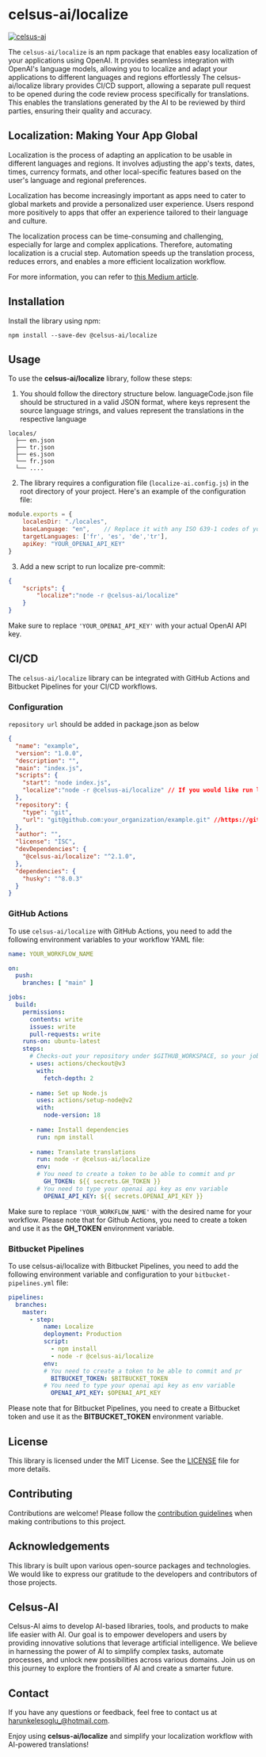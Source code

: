 # celsus-ai/localize

<a href="https://github.com/celsus-ai" target="_new"><img src="https://img.shields.io/badge/celsus--ai-black?style=for-the-badge&amp;labelColor=yellow&amp;logoColor=white&amp;label=AI%20Based%20Libraries" alt="celsus-ai"></a>

The `celsus-ai/localize` is an npm package that enables easy localization of your applications using OpenAI. It provides seamless integration with OpenAI's language models, allowing you to localize and adapt your applications to different languages and regions effortlessly
The celsus-ai/localize library provides CI/CD support, allowing a separate pull request to be opened during the code review process specifically for translations. This enables the translations generated by the AI to be reviewed by third parties, ensuring their quality and accuracy.

## Localization: Making Your App Global

Localization is the process of adapting an application to be usable in different languages and regions. It involves adjusting the app's texts, dates, times, currency formats, and other local-specific features based on the user's language and regional preferences.

Localization has become increasingly important as apps need to cater to global markets and provide a personalized user experience. Users respond more positively to apps that offer an experience tailored to their language and culture.

The localization process can be time-consuming and challenging, especially for large and complex applications. Therefore, automating localization is a crucial step. Automation speeds up the translation process, reduces errors, and enables a more efficient localization workflow.

For more information, you can refer to [this Medium article](https://medium.com/@harunkeles0glu/best-practices-for-localization-in-microservices-2ad276481854).

## Installation

Install the library using npm:

```
npm install --save-dev @celsus-ai/localize
```

## Usage

To use the **celsus-ai/localize** library, follow these steps:

1. You should follow the directory structure below. languageCode.json file should be structured in a valid JSON format, where keys represent the source language strings, and values represent the translations in the respective language

```
locales/
  ├── en.json
  ├── tr.json
  ├── es.json
  └── fr.json
  └── ....
```

2. The library requires a configuration file (`localize-ai.config.js`) in the root directory of your project. Here's an example of the configuration file:

```javascript
module.exports = {
    localesDir: "./locales",  
    baseLanguage: "en",    // Replace it with any ISO 639-1 codes of your choice.
    targetLanguages: ['fr', 'es', 'de','tr'],
    apiKey: "YOUR_OPENAI_API_KEY"
}
```

3. Add a new script to run localize pre-commit:

```json
{
    "scripts": {
        "localize":"node -r @celsus-ai/localize"
    }
}
```

Make sure to replace `'YOUR_OPENAI_API_KEY'` with your actual OpenAI API key.

## CI/CD

The `celsus-ai/localize` library can be integrated with GitHub Actions and Bitbucket Pipelines for your CI/CD workflows.

### Configuration

`repository url` should be added in package.json as below
```json
{
  "name": "example",
  "version": "1.0.0",
  "description": "",
  "main": "index.js",
  "scripts": {
    "start": "node index.js",
    "localize":"node -r @celsus-ai/localize" // If you would like run localize in local
  },
  "repository": {
    "type": "git",
    "url": "git@github.com:your_organization/example.git" //https://github.com/your_organization/example.git
  },
  "author": "",
  "license": "ISC",
  "devDependencies": {
    "@celsus-ai/localize": "^2.1.0",
  },
  "dependencies": {
    "husky": "^8.0.3"
  }
}
```

### GitHub Actions

To use `celsus-ai/localize` with GitHub Actions, you need to add the following environment variables to your workflow YAML file:
```yml
name: YOUR_WORKFLOW_NAME

on:
  push:
    branches: [ "main" ]

jobs:
  build:
    permissions:
      contents: write
      issues: write
      pull-requests: write
    runs-on: ubuntu-latest
    steps:
      # Checks-out your repository under $GITHUB_WORKSPACE, so your job can access it
      - uses: actions/checkout@v3
        with:
          fetch-depth: 2
      
      - name: Set up Node.js
        uses: actions/setup-node@v2
        with:
          node-version: 18
          
      - name: Install dependencies
        run: npm install
        
      - name: Translate translations
        run: node -r @celsus-ai/localize
        env: 
        # You need to create a token to be able to commit and pr
          GH_TOKEN: ${{ secrets.GH_TOKEN }}
        # You need to type your openai api key as env variable
          OPENAI_API_KEY: ${{ secrets.OPENAI_API_KEY }}

```
Make sure to replace `'YOUR_WORKFLOW_NAME'` with the desired name for your workflow.
Please note that for Github Actions, you need to create a token and use it as the **GH_TOKEN** environment variable.

### Bitbucket Pipelines

To use celsus-ai/localize with Bitbucket Pipelines, you need to add the following environment variable and configuration to your `bitbucket-pipelines.yml` file:

```yml
pipelines:
  branches:
    master:
      - step:
          name: Localize
          deployment: Production
          script:
            - npm install
            - node -r @celsus-ai/localize
          env:
          # You need to create a token to be able to commit and pr
            BITBUCKET_TOKEN: $BITBUCKET_TOKEN
          # You need to type your openai api key as env variable
            OPENAI_API_KEY: $OPENAI_API_KEY

```
Please note that for Bitbucket Pipelines, you need to create a Bitbucket token and use it as the **BITBUCKET_TOKEN** environment variable.

## License

This library is licensed under the MIT License. See the [LICENSE](./LICENSE) file for more details.

## Contributing

Contributions are welcome! Please follow the [contribution guidelines](CONTRIBUTING.md) when making contributions to this project.

## Acknowledgements

This library is built upon various open-source packages and technologies. We would like to express our gratitude to the developers and contributors of those projects.

## Celsus-AI
Celsus-AI aims to develop AI-based libraries, tools, and products to make life easier with AI. Our goal is to empower developers and users by providing innovative solutions that leverage artificial intelligence. We believe in harnessing the power of AI to simplify complex tasks, automate processes, and unlock new possibilities across various domains. Join us on this journey to explore the frontiers of AI and create a smarter future.

## Contact

If you have any questions or feedback, feel free to contact us at [harunkelesoglu_@hotmail.com](mailto:harunkelesoglu_@hotmail.com).

Enjoy using **celsus-ai/localize** and simplify your localization workflow with AI-powered translations!
